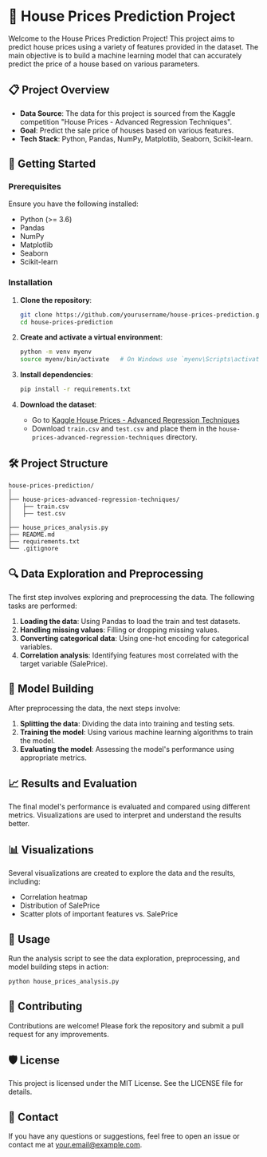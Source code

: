 # 🏡 House Prices Prediction Project

Welcome to the House Prices Prediction Project! This project aims to predict house prices using a variety of features provided in the dataset. The main objective is to build a machine learning model that can accurately predict the price of a house based on various parameters.

## 📋 Project Overview

- **Data Source**: The data for this project is sourced from the Kaggle competition "House Prices - Advanced Regression Techniques".
- **Goal**: Predict the sale price of houses based on various features.
- **Tech Stack**: Python, Pandas, NumPy, Matplotlib, Seaborn, Scikit-learn.

## 🚀 Getting Started

### Prerequisites

Ensure you have the following installed:

- Python (>= 3.6)
- Pandas
- NumPy
- Matplotlib
- Seaborn
- Scikit-learn

### Installation

1. **Clone the repository**:
   ```bash
   git clone https://github.com/yourusername/house-prices-prediction.git
   cd house-prices-prediction
   ```

2. **Create and activate a virtual environment**:
   ```bash
   python -m venv myenv
   source myenv/bin/activate   # On Windows use `myenv\Scripts\activate`
   ```

3. **Install dependencies**:
   ```bash
   pip install -r requirements.txt
   ```

4. **Download the dataset**:
   - Go to [Kaggle House Prices - Advanced Regression Techniques](https://www.kaggle.com/c/house-prices-advanced-regression-techniques/data)
   - Download `train.csv` and `test.csv` and place them in the `house-prices-advanced-regression-techniques` directory.

## 🛠️ Project Structure

```text
house-prices-prediction/
│
├── house-prices-advanced-regression-techniques/
│   ├── train.csv
│   ├── test.csv
│
├── house_prices_analysis.py
├── README.md
├── requirements.txt
└── .gitignore
```


## 🔍 Data Exploration and Preprocessing

The first step involves exploring and preprocessing the data. The following tasks are performed:

1. **Loading the data**: Using Pandas to load the train and test datasets.
2. **Handling missing values**: Filling or dropping missing values.
3. **Converting categorical data**: Using one-hot encoding for categorical variables.
4. **Correlation analysis**: Identifying features most correlated with the target variable (SalePrice).

## 🧪 Model Building

After preprocessing the data, the next steps involve:

1. **Splitting the data**: Dividing the data into training and testing sets.
2. **Training the model**: Using various machine learning algorithms to train the model.
3. **Evaluating the model**: Assessing the model's performance using appropriate metrics.

## 📈 Results and Evaluation

The final model's performance is evaluated and compared using different metrics. Visualizations are used to interpret and understand the results better.

## 📊 Visualizations

Several visualizations are created to explore the data and the results, including:

- Correlation heatmap
- Distribution of SalePrice
- Scatter plots of important features vs. SalePrice

## 📝 Usage

Run the analysis script to see the data exploration, preprocessing, and model building steps in action:

```bash
python house_prices_analysis.py
```

## 🤝 Contributing

Contributions are welcome! Please fork the repository and submit a pull request for any improvements.

## 🛡️ License

This project is licensed under the MIT License. See the LICENSE file for details.

## 📧 Contact

If you have any questions or suggestions, feel free to open an issue or contact me at your.email@example.com.